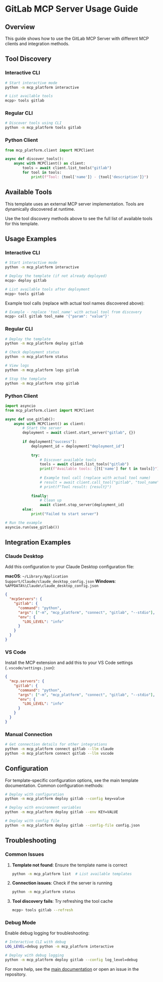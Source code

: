 # GitLab MCP Server Usage Guide

## Overview

This guide shows how to use the GitLab MCP Server with different MCP clients and integration methods.

## Tool Discovery

### Interactive CLI
```bash
# Start interactive mode
python -m mcp_platform interactive

# List available tools
mcpp> tools gitlab
```

### Regular CLI
```bash
# Discover tools using CLI
python -m mcp_platform tools gitlab
```

### Python Client
```python
from mcp_platform.client import MCPClient

async def discover_tools():
    async with MCPClient() as client:
        tools = await client.list_tools("gitlab")
        for tool in tools:
            print(f"Tool: {tool['name']} - {tool['description']}")
```

## Available Tools

This template uses an external MCP server implementation. Tools are dynamically discovered at runtime.

Use the tool discovery methods above to see the full list of available tools for this template.

## Usage Examples

### Interactive CLI

```bash
# Start interactive mode
python -m mcp_platform interactive

# Deploy the template (if not already deployed)
mcpp> deploy gitlab

# List available tools after deployment
mcpp> tools gitlab
```

Example tool calls (replace with actual tool names discovered above):
```bash
# Example - replace 'tool_name' with actual tool from discovery
mcpp> call gitlab tool_name '{"param": "value"}'
```

### Regular CLI

```bash
# Deploy the template
python -m mcp_platform deploy gitlab

# Check deployment status
python -m mcp_platform status

# View logs
python -m mcp_platform logs gitlab

# Stop the template
python -m mcp_platform stop gitlab
```

### Python Client

```python
import asyncio
from mcp_platform.client import MCPClient

async def use_gitlab():
    async with MCPClient() as client:
        # Start the server
        deployment = await client.start_server("gitlab", {})
        
        if deployment["success"]:
            deployment_id = deployment["deployment_id"]
            
            try:
                # Discover available tools
                tools = await client.list_tools("gitlab")
                print(f"Available tools: {[t['name'] for t in tools]}")
                
                # Example tool call (replace with actual tool name)
                # result = await client.call_tool("gitlab", "tool_name", {"param": "value"})
                # print(f"Tool result: {result}")
                
            finally:
                # Clean up
                await client.stop_server(deployment_id)
        else:
            print("Failed to start server")

# Run the example
asyncio.run(use_gitlab())
```

## Integration Examples

### Claude Desktop

Add this configuration to your Claude Desktop configuration file:

**macOS**: `~/Library/Application Support/Claude/claude_desktop_config.json`
**Windows**: `%APPDATA%\Claude\claude_desktop_config.json`

```json
{
  "mcpServers": {
    "gitlab": {
      "command": "python",
      "args": ["-m", "mcp_platform", "connect", "gitlab", "--stdio"],
      "env": {
        "LOG_LEVEL": "info"
      }
    }
  }
}
```

### VS Code

Install the MCP extension and add this to your VS Code settings (`.vscode/settings.json`):

```json
{
  "mcp.servers": {
    "gitlab": {
      "command": "python",
      "args": ["-m", "mcp_platform", "connect", "gitlab", "--stdio"],
      "env": {
        "LOG_LEVEL": "info"
      }
    }
  }
}
```

### Manual Connection

```bash
# Get connection details for other integrations
python -m mcp_platform connect gitlab --llm claude
python -m mcp_platform connect gitlab --llm vscode
```

## Configuration

For template-specific configuration options, see the main template documentation. Common configuration methods:

```bash
# Deploy with configuration
python -m mcp_platform deploy gitlab --config key=value

# Deploy with environment variables  
python -m mcp_platform deploy gitlab --env KEY=VALUE

# Deploy with config file
python -m mcp_platform deploy gitlab --config-file config.json
```

## Troubleshooting

### Common Issues

1. **Template not found**: Ensure the template name is correct
   ```bash
   python -m mcp_platform list  # List available templates
   ```

2. **Connection issues**: Check if the server is running
   ```bash
   python -m mcp_platform status
   ```

3. **Tool discovery fails**: Try refreshing the tool cache
   ```bash
   mcpp> tools gitlab --refresh
   ```

### Debug Mode

Enable debug logging for troubleshooting:

```bash
# Interactive CLI with debug
LOG_LEVEL=debug python -m mcp_platform interactive

# Deploy with debug logging
python -m mcp_platform deploy gitlab --config log_level=debug
```

For more help, see the [main documentation](../../) or open an issue in the repository.
